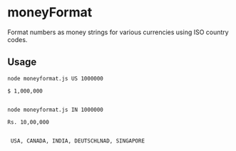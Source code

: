 # moneyFormat
Format numbers as money strings for various currencies using ISO country codes. 

Usage
-----

    node moneyformat.js US 1000000

    $ 1,000,000

    
    node moneyformat.js IN 1000000

    Rs. 10,00,000

   
     USA, CANADA, INDIA, DEUTSCHLNAD, SINGAPORE 
